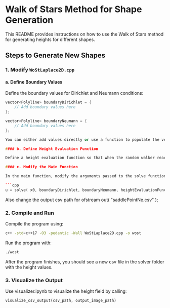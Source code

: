 # Walk of Stars Method for Shape Generation

This README provides instructions on how to use the Walk of Stars method for generating heights for different shapes.

## Steps to Generate New Shapes

### 1. Modify `WoStLaplace2D.cpp`

#### a. Define Boundary Values

Define the boundary values for Dirichlet and Neumann conditions:

```cpp
vector<Polyline> boundaryDirichlet = {
    // Add boundary values here
};

vector<Polyline> boundaryNeumann = {
    // Add boundary values here
};

You can either add values directly or use a function to populate the vector, such as createSaddlePointBoundary() in the script.

#### b. Define Height Evaluation Function

Define a height evaluation function so that when the random walker reaches a boundary point, it returns the height at the specified location. An example is getSaddlePointHeight(Vec2D x) in the script.

#### c. Modify the Main Function

In the main function, modify the arguments passed to the solve function with your defined boundaryDirichlet, boundaryNeumann, and heightEvaluationFunction:

```cpp
u = solve( x0, boundaryDirichlet, boundaryNeumann, heightEvaluationFunction);
```

Also change the output csv path for ofstream out( "saddlePointNe.csv" ); 

### 2. Compile and Run

Compile the program using:

```bash
c++ -std=c++17 -O3 -pedantic -Wall WoStLaplace2D.cpp -o wost
```

Run the program with:

```bash
./wost
```

After the program finishes, you should see a new csv file in the solver folder with the height values.

### 3. Visualize the Output

Use visualizer.ipynb to visualize the height field by calling:

```python
visualize_csv_output(csv_path, output_image_path)
```